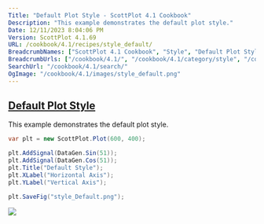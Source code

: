 ```yaml
---
Title: "Default Plot Style - ScottPlot 4.1 Cookbook"
Description: "This example demonstrates the default plot style."
Date: 12/11/2023 8:04:06 PM
Version: ScottPlot 4.1.69
URL: /cookbook/4.1/recipes/style_default/
BreadcrumbNames: ["ScottPlot 4.1 Cookbook", "Style", "Default Plot Style"]
BreadcrumbUrls: ["/cookbook/4.1/", "/cookbook/4.1/category/style", "/cookbook/4.1/recipes/style_default/"]
SearchUrl: "/cookbook/4.1/search/"
OgImage: "/cookbook/4.1/images/style_default.png"
---
```


<h2><a href='/cookbook/4.1/recipes/style_default/'>Default Plot Style</a></h2>

This example demonstrates the default plot style.

```cs
var plt = new ScottPlot.Plot(600, 400);

plt.AddSignal(DataGen.Sin(51));
plt.AddSignal(DataGen.Cos(51));
plt.Title("Default Style");
plt.XLabel("Horizontal Axis");
plt.YLabel("Vertical Axis");

plt.SaveFig("style_Default.png");
```

<img src='../../images/style_default.png' class='d-block mx-auto my-5' />


